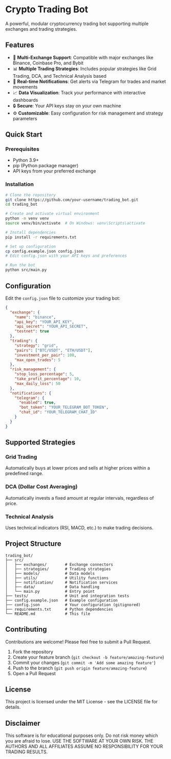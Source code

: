 # Crypto Trading Bot

A powerful, modular cryptocurrency trading bot supporting multiple exchanges and trading strategies.

## Features

- 🚀 **Multi-Exchange Support**: Compatible with major exchanges like Binance, Coinbase Pro, and Bybit
- 📊 **Multiple Trading Strategies**: Includes popular strategies like Grid Trading, DCA, and Technical Analysis based
- 🔔 **Real-time Notifications**: Get alerts via Telegram for trades and market movements
- 📈 **Data Visualization**: Track your performance with interactive dashboards
- 🔒 **Secure**: Your API keys stay on your own machine
- ⚙️ **Customizable**: Easy configuration for risk management and strategy parameters

## Quick Start

### Prerequisites

- Python 3.9+
- pip (Python package manager)
- API keys from your preferred exchange

### Installation

```bash
# Clone the repository
git clone https://github.com/your-username/trading_bot.git
cd trading_bot

# Create and activate virtual environment
python -m venv venv
source venv/bin/activate  # On Windows: venv\Scripts\activate

# Install dependencies
pip install -r requirements.txt

# Set up configuration
cp config.example.json config.json
# Edit config.json with your API keys and preferences

# Run the bot
python src/main.py
```

## Configuration

Edit the `config.json` file to customize your trading bot:

```json
{
  "exchange": {
    "name": "binance",
    "api_key": "YOUR_API_KEY",
    "api_secret": "YOUR_API_SECRET",
    "testnet": true
  },
  "trading": {
    "strategy": "grid",
    "pairs": ["BTC/USDT", "ETH/USDT"],
    "investment_per_pair": 100,
    "max_open_trades": 5
  },
  "risk_management": {
    "stop_loss_percentage": 5,
    "take_profit_percentage": 10,
    "max_daily_loss": 50
  },
  "notifications": {
    "telegram": {
      "enabled": true,
      "bot_token": "YOUR_TELEGRAM_BOT_TOKEN",
      "chat_id": "YOUR_TELEGRAM_CHAT_ID"
    }
  }
}
```

## Supported Strategies

### Grid Trading

Automatically buys at lower prices and sells at higher prices within a predefined range.

### DCA (Dollar Cost Averaging)

Automatically invests a fixed amount at regular intervals, regardless of price.

### Technical Analysis

Uses technical indicators (RSI, MACD, etc.) to make trading decisions.

## Project Structure

```
trading_bot/
├── src/
│   ├── exchanges/        # Exchange connectors
│   ├── strategies/       # Trading strategies
│   ├── models/           # Data models
│   ├── utils/            # Utility functions
│   ├── notification/     # Notification services
│   ├── data/             # Data handling
│   └── main.py           # Entry point
├── tests/                # Unit and integration tests
├── config.example.json   # Example configuration
├── config.json           # Your configuration (gitignored)
├── requirements.txt      # Python dependencies
└── README.md             # This file
```

## Contributing

Contributions are welcome! Please feel free to submit a Pull Request.

1. Fork the repository
2. Create your feature branch (`git checkout -b feature/amazing-feature`)
3. Commit your changes (`git commit -m 'Add some amazing feature'`)
4. Push to the branch (`git push origin feature/amazing-feature`)
5. Open a Pull Request

## License

This project is licensed under the MIT License - see the LICENSE file for details.

## Disclaimer

This software is for educational purposes only. Do not risk money which you are afraid to lose. USE THE SOFTWARE AT YOUR OWN RISK. THE AUTHORS AND ALL AFFILIATES ASSUME NO RESPONSIBILITY FOR YOUR TRADING RESULTS.